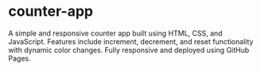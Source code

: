 # counter-app
A simple and responsive counter app built using HTML, CSS, and JavaScript. Features include increment, decrement, and reset functionality with dynamic color changes. Fully responsive and deployed using GitHub Pages.
